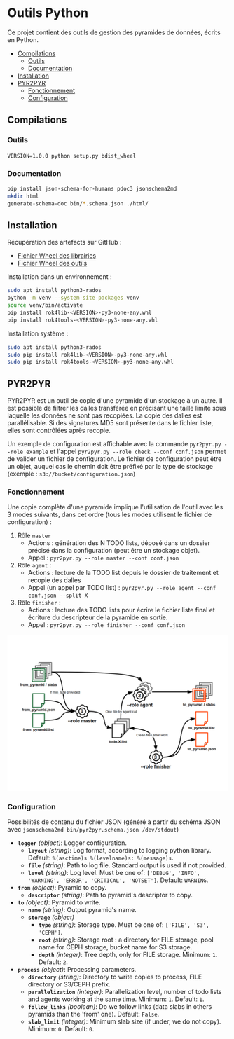 # Outils Python

Ce projet contient des outils de gestion des pyramides de données, écrits en Python.

- [Compilations](#compilations)
  - [Outils](#outils)
  - [Documentation](#documentation)
- [Installation](#installation)
- [PYR2PYR](#pyr2pyr)
  - [Fonctionnement](#fonctionnement)
  - [Configuration](#configuration)


## Compilations

### Outils

`VERSION=1.0.0 python setup.py bdist_wheel`

### Documentation

```sh
pip install json-schema-for-humans pdoc3 jsonschema2md
mkdir html
generate-schema-doc bin/*.schema.json ./html/
```

## Installation

Récupération des artefacts sur GitHub :

* [Fichier Wheel des librairies](https://github.com/rok4/core-python/releases)
* [Fichier Wheel des outils](https://github.com/rok4/pytools/releases)

Installation dans un environnement :

```sh
sudo apt install python3-rados
python -m venv --system-site-packages venv
source venv/bin/activate
pip install rok4lib-<VERSION>-py3-none-any.whl
pip install rok4tools-<VERSION>-py3-none-any.whl
```

Installation système :

```sh
sudo apt install python3-rados
sudo pip install rok4lib-<VERSION>-py3-none-any.whl
sudo pip install rok4tools-<VERSION>-py3-none-any.whl
```

## PYR2PYR

PYR2PYR est un outil de copie d'une pyramide d'un stockage à un autre. Il est possible de filtrer les dalles transférée en précisant une taille limite sous laquelle les données ne sont pas recopiées. La copie des dalles est parallélisable. Si des signatures MD5 sont présente dans le fichier liste, elles sont contrôlées après recopie.

Un exemple de configuration est affichable avec la commande `pyr2pyr.py --role example` et l'appel `pyr2pyr.py --role check --conf conf.json` permet de valider un fichier de configuration. Le fichier de configuration peut être un objet, auquel cas le chemin doit être préfixé par le type de stockage (exemple : `s3://bucket/configuration.json`)

### Fonctionnement

Une copie complète d'une pyramide implique l'utilisation de l'outil avec les 3 modes suivants, dans cet ordre (tous les modes utilisent le fichier de configuration) :

1. Rôle `master`
   * Actions : génération des N TODO lists, déposé dans un dossier précisé dans la configuration (peut être un stockage objet).
   * Appel : `pyr2pyr.py --role master --conf conf.json`
2. Rôle `agent` : 
   * Actions : lecture de la TODO list depuis le dossier de traitement et recopie des dalles
   * Appel (un appel par TODO list) : `pyr2pyr.py --role agent --conf conf.json --split X`
3. Rôle `finisher` : 
   * Actions : lecture des TODO lists pour écrire le fichier liste final et écriture du descripteur de la pyramide en sortie.
   * Appel : `pyr2pyr.py --role finisher --conf conf.json`

![Enchaînement PYR2PYR](./docs/pyr2pyr.png)

### Configuration

Possibilités de contenu du fichier JSON (généré à partir du schéma JSON avec `jsonschema2md bin/pyr2pyr.schema.json /dev/stdout`)

- **`logger`** *(object)*: Logger configuration.
  - **`layout`** *(string)*: Log format, according to logging python library. Default: `%(asctime)s %(levelname)s: %(message)s`.
  - **`file`** *(string)*: Path to log file. Standard output is used if not provided.
  - **`level`** *(string)*: Log level. Must be one of: `['DEBUG', 'INFO', 'WARNING', 'ERROR', 'CRITICAL', 'NOTSET']`. Default: `WARNING`.
- **`from`** *(object)*: Pyramid to copy.
  - **`descriptor`** *(string)*: Path to pyramid's descriptor to copy.
- **`to`** *(object)*: Pyramid to write.
  - **`name`** *(string)*: Output pyramid's name.
  - **`storage`** *(object)*
    - **`type`** *(string)*: Storage type. Must be one of: `['FILE', 'S3', 'CEPH']`.
    - **`root`** *(string)*: Storage root : a directory for FILE storage, pool name for CEPH storage, bucket name for S3 storage.
    - **`depth`** *(integer)*: Tree depth, only for FILE storage. Minimum: `1`. Default: `2`.
- **`process`** *(object)*: Processing parameters.
  - **`directory`** *(string)*: Directory to write copies to process, FILE directory or S3/CEPH prefix.
  - **`parallelization`** *(integer)*: Parallelization level, number of todo lists and agents working at the same time. Minimum: `1`. Default: `1`.
  - **`follow_links`** *(boolean)*: Do we follow links (data slabs in others pyramids than the 'from' one). Default: `False`.
  - **`slab_limit`** *(integer)*: Minimum slab size (if under, we do not copy). Minimum: `0`. Default: `0`.